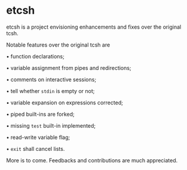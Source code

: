 # etcsh

etcsh is a project envisioning enhancements and fixes over the original tcsh.

Notable features over the original tcsh are

• function declarations;

• variable assignment from pipes and redirections;

• comments on interactive sessions;

• tell whether `stdin` is empty or not;

• variable expansion on expressions corrected;

• piped built-ins are forked;

• missing `test` built-in implemented;

• read-write variable flag;

• `exit` shall cancel lists.

More is to come. Feedbacks and contributions are much appreciated.
